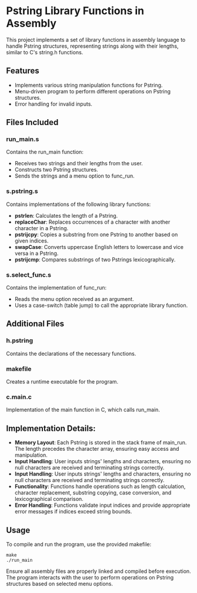 # Pstring Library Functions in Assembly
This project implements a set of library functions in assembly language to handle Pstring structures, representing strings along with their lengths, similar to C's string.h functions.

## Features
- Implements various string manipulation functions for Pstring.
- Menu-driven program to perform different operations on Pstring structures.
- Error handling for invalid inputs.

## Files Included
### run_main.s
Contains the run_main function:
- Receives two strings and their lengths from the user.
- Constructs two Pstring structures.
- Sends the strings and a menu option to func_run.
### s.pstring.s
Contains implementations of the following library functions:
- **pstrlen**: Calculates the length of a Pstring.
- **replaceChar**: Replaces occurrences of a character with another character in a Pstring.
- **pstrijcpy**: Copies a substring from one Pstring to another based on given indices.
- **swapCase**: Converts uppercase English letters to lowercase and vice versa in a Pstring.
- **pstrijcmp**: Compares substrings of two Pstrings lexicographically.
### s.select_func.s
Contains the implementation of func_run:
- Reads the menu option received as an argument.
- Uses a case-switch (table jump) to call the appropriate library function.

## Additional Files
### h.pstring
Contains the declarations of the necessary functions.
### makefile
Creates a runtime executable for the program.
### c.main.c
Implementation of the main function in C, which calls run_main.

## Implementation Details:
- **Memory Layout**: Each Pstring is stored in the stack frame of main_run. The length precedes the character array, ensuring easy access and manipulation.
- **Input Handling**: User inputs strings' lengths and characters, ensuring no null characters are received and terminating strings correctly.
- **Input Handling**: User inputs strings' lengths and characters, ensuring no null characters are received and terminating strings correctly.
- **Functionality**: Functions handle operations such as length calculation, character replacement, substring copying, case conversion, and lexicographical comparison.
- **Error Handling**: Functions validate input indices and provide appropriate error messages if indices exceed string bounds.

## Usage
To compile and run the program, use the provided makefile:
```shell
make
./run_main
```
Ensure all assembly files are properly linked and compiled before execution. The program interacts with the user to perform operations on Pstring structures based on selected menu options.
